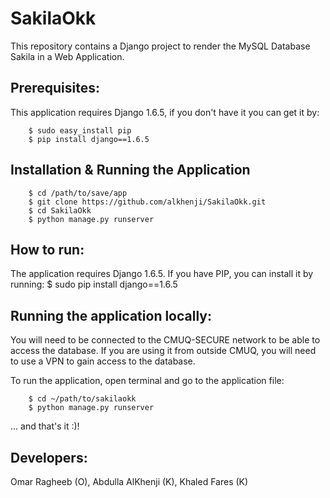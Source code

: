 SakilaOkk
==========

This repository contains a Django project to render the MySQL Database Sakila in a Web Application.

## Prerequisites:
This application requires Django 1.6.5, if you don't have it you can get it by:

```
    $ sudo easy_install pip
    $ pip install django==1.6.5
```

## Installation & Running the Application

```
    $ cd /path/to/save/app
    $ git clone https://github.com/alkhenji/SakilaOkk.git
    $ cd SakilaOkk
    $ python manage.py runserver
```

## How to run:
The application requires Django 1.6.5. If you have PIP, you can install it by running:
$ sudo pip install django==1.6.5

## Running the application locally:
You will need to be connected to the CMUQ-SECURE network to be able to access the database. If you are using it from outside CMUQ, you will need to use a VPN to gain access to the database.

To run the application, open terminal and go to the application file:
```
    $ cd ~/path/to/sakilaokk
    $ python manage.py runserver
```

... and that's it :)!

## Developers:
Omar Ragheeb (O), Abdulla AlKhenji (K), Khaled Fares (K)
